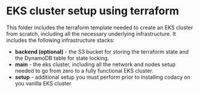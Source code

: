 # EKS cluster setup using terraform

This folder includes the terraform template needed to create an EKS cluster
from scratch, including all the necessary underlying infrastructure. It includes
the following infrastructure stacks:

-   **backend (optional)** - the S3 bucket for storing the terraform state and the DynamoDB table for state locking.
-   **main** - the eks cluster, including all the network and nodes setup needed to go from zero to a fully functional EKS cluster.
-   **setup** - additional setup you must perform prior to installing codacy on you vanilla EKS cluster
